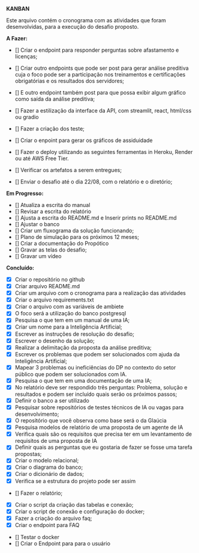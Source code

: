 **KANBAN**

Este arquivo contém o cronograma com as atividades que foram desenvolvidas, para a execução do desafio proposto.

**A Fazer:**

- [] Criar o endpoint para responder perguntas sobre afastamento e licenças;
- [] Criar outro endpoints que pode ser post para gerar análise preditiva cuja o foco pode ser a participação nos treinamentos e certificações obrigatórias e os resultados dos servidores;
- [] E outro endpoint também post para que possa exibir algum gráfico como saída da análise preditiva;
- [] Fazer a estilização da interface da API, com streamlit, react, html/css ou gradio
- [] Fazer a criação dos teste;
- [] Criar o enpoint para gerar os gráficos de assiduidade
- [] Fazer o deploy utilizando as seguintes ferramentas in Heroku, Render ou até AWS Free Tier.


- [] Verificar os artefatos a serem entregues;
- [] Enviar o desafio até o dia 22/08, com o relatório e o diretório;


**Em Progresso:**

- [] Atualiza a escrita do manual
- [] Revisar a escrita do relatório
- [] Ajusta a escrita do README.md e Inserir prints no README.md
- [] Ajustar o banco
- [] Criar um fluxograma da solução funcionando;
- [] Plano de simulação para os próximos 12 meses;
- [] Criar a documentação do Propótico 
- [] Gravar as telas do desafio;
- [] Gravar um vídeo



**Concluído:**

- [x] Criar o repositório no github
- [x] Criar arquivo README.md
- [x] Criar um arquivo com o cronograma para a realização das atividades
- [x] Criar o arquivo requirements.txt
- [x] Criar o arquivo com as variáveis de ambiete
- [x] O foco será a utilização do banco postgresql
- [x] Pesquisa o que tem em um manual de uma IA;
- [x] Criar um nome para a Inteligência Artificial;
- [x] Escrever as instruções de resolução do desafio;
- [x] Escrever o desenho da solução;
- [x] Realizar a delimitação da proposta da análise preditiva;
- [x] Escrever os problemas que podem ser solucionados com ajuda da Inteligência Artificial;
- [x] Mapear 3 problemas ou ineficiências do DP no contexto do setor público que podem ser 
solucionados com IA. 
- [x] Pesquisa o que tem em uma documentação de uma IA;
- [x] No relatório deve ser respondido três perguntas: Problema, solução e resultados e podem ser incluído quais serão os próximos passos; 
- [x] Definir o banco a ser utilizado
- [x] Pesquisar sobre repositórios de testes técnicos de IA ou vagas para desenvolvimento; 
- [x] O repositório que você observa como base será o da Glaúcia
- [x] Pesquisa modelos de relatório de uma proposta de um agente de IA 
- [x] Verifica quais são os requisitos que precisa ter em um levantamento de requisitos de uma proposta de IA
- [x] Definir quais as perguntas que eu gostaria de fazer se fosse uma tarefa propostas;
- [x] Criar o modelo relacional;
- [x] Criar o diagrama do banco;
- [x] Criar o dicionário de dados;
- [x] Verifica se a estrutura do projeto pode ser assim
- [] Fazer o relatório;
- [x] Criar o script da criação das tabelas e conexão;
- [x] Criar o script de conexão e configuração do docker;
- [x] Fazer a criação do arquivo faq;
- [x] Criar o endpoint para FAQ
- [] Testar o docker
- [] Criar o Endpoint para para o usuário